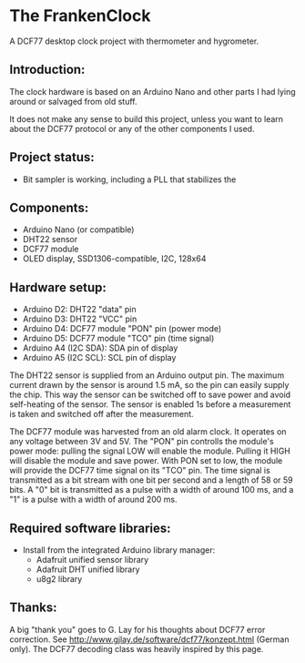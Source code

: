 The FrankenClock
================

A DCF77 desktop clock project with thermometer and hygrometer.

Introduction:
-------------

The clock hardware is based on an Arduino Nano and other parts I had lying
around or salvaged from old stuff.

It does not make any sense to build this project, unless you want to learn
about the DCF77 protocol or any of the other components I used.

Project status:
---------------

* Bit sampler is working, including a PLL that stabilizes the 

Components:
-----------

* Arduino Nano (or compatible)
* DHT22 sensor
* DCF77 module
* OLED display, SSD1306-compatible, I2C, 128x64

Hardware setup:
---------------

* Arduino D2:           DHT22 "data" pin
* Arduino D3:           DHT22 "VCC" pin
* Arduino D4:           DCF77 module "PON" pin (power mode)
* Arduino D5:           DCF77 module "TCO" pin (time signal)
* Arduino A4 (I2C SDA): SDA pin of display
* Arduino A5 (I2C SCL): SCL pin of display

The DHT22 sensor is supplied from an Arduino output pin. The maximum current
drawn by the sensor is around 1.5 mA, so the pin can easily supply the chip.
This way the sensor can be switched off to save power and avoid self-heating
of the sensor. The sensor is enabled 1s before a measurement is taken and
switched off after the measurement.

The DCF77 module was harvested from an old alarm clock. It operates on any
voltage between 3V and 5V. The "PON" pin controlls the module's power mode:
pulling the signal LOW will enable the module. Pulling it HIGH will disable
the module and save power. With PON set to low, the module will provide the
DCF77 time signal on its "TCO" pin. The time signal is transmitted as a bit
stream with one bit per second and a length of 58 or 59 bits. A "0" bit is
transmitted as a pulse with a width of around 100 ms, and a "1" is a pulse with
a width of around 200 ms.

Required software libraries:
----------------------------

* Install from the integrated Arduino library manager:
  * Adafruit unified sensor library
  * Adafruit DHT unified library
  * u8g2 library

Thanks:
-------

A big "thank you" goes to G. Lay for his thoughts about DCF77 error correction.
See http://www.gjlay.de/software/dcf77/konzept.html (German only). The DCF77
decoding class was heavily inspired by this page.


